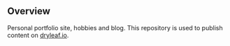 ## Overview
Personal portfolio site, hobbies and blog. This repository is used to publish content on [dryleaf.io](https://dryleaf.io).